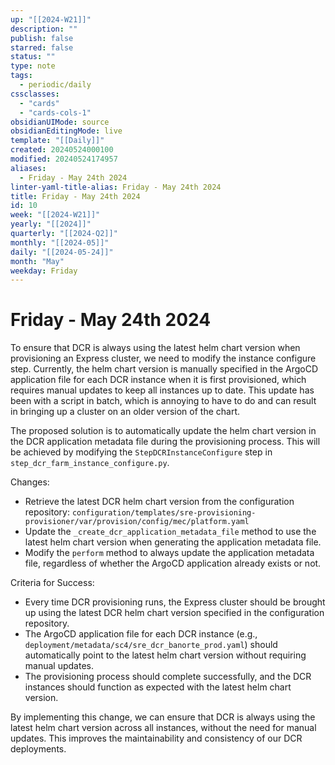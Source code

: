 ```yaml
---
up: "[[2024-W21]]"
description: ""
publish: false
starred: false
status: ""
type: note
tags:
  - periodic/daily
cssclasses:
  - "cards"
  - "cards-cols-1"
obsidianUIMode: source
obsidianEditingMode: live
template: "[[Daily]]"
created: 20240524000100
modified: 20240524174957
aliases:
  - Friday - May 24th 2024
linter-yaml-title-alias: Friday - May 24th 2024
title: Friday - May 24th 2024
id: 10
week: "[[2024-W21]]"
yearly: "[[2024]]"
quarterly: "[[2024-Q2]]"
monthly: "[[2024-05]]"
daily: "[[2024-05-24]]"
month: "May"
weekday: Friday
---
```


# Friday - May 24th 2024

To ensure that DCR is always using the latest helm chart version when provisioning an Express cluster, we need to modify the instance configure step. Currently, the helm chart version is manually specified in the ArgoCD application file for each DCR instance when it is first provisioned, which requires manual updates to keep all instances up to date. This update has been with a script in batch, which is annoying to have to do and can result in bringing up a cluster on an older version of the chart.

The proposed solution is to automatically update the helm chart version in the DCR application metadata file during the provisioning process. This will be achieved by modifying the `StepDCRInstanceConfigure` step in `step_dcr_farm_instance_configure.py`.

Changes:

- Retrieve the latest DCR helm chart version from the configuration repository: `configuration/templates/sre-provisioning-provisioner/var/provision/config/mec/platform.yaml`
- Update the `_create_dcr_application_metadata_file` method to use the latest helm chart version when generating the application metadata file.
- Modify the `perform` method to always update the application metadata file, regardless of whether the ArgoCD application already exists or not.

Criteria for Success:

- Every time DCR provisioning runs, the Express cluster should be brought up using the latest DCR helm chart version specified in the configuration repository.
- The ArgoCD application file for each DCR instance (e.g., `deployment/metadata/sc4/sre_dcr_banorte_prod.yaml`) should automatically point to the latest helm chart version without requiring manual updates.
- The provisioning process should complete successfully, and the DCR instances should function as expected with the latest helm chart version.

By implementing this change, we can ensure that DCR is always using the latest helm chart version across all instances, without the need for manual updates. This improves the maintainability and consistency of our DCR deployments.
